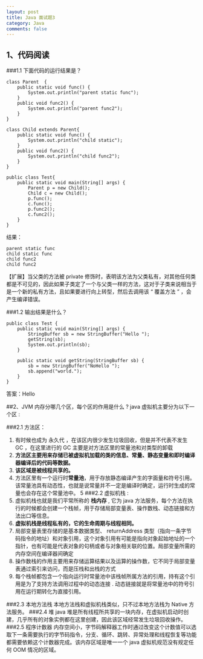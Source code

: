 ```yaml
---
layout: post
title: Java 面试题3
category: Java
comments: false
---
```

## 1、代码阅读
###1.1 下面代码的运行结果是？  

  
	class Parent  {
		public static void func() {
			System.out.println("parent static func");
		}
		public void func2() {
			System.out.println("parent func2");
		}
	}
	
	class Child extends Parent{
		public static void func() {
			System.out.println("child static");
		}
		public void func2() {
			System.out.println("child func2");
		}
	}
	
	public class Test{
		public static void main(String[] args) {
			Parent p = new Child();
			Child c = new Child();
			p.func();
			c.func();
			p.func2();
			c.func2();
		}
	}

结果：

	parent static func  
	child static func  
	child func2  
	child func2  

【扩展】当父类的方法被 private 修饰时，表明该方法为父类私有，对其他任何类都是不可见的，因此如果子类定了一个与父类一样的方法，这对于子类来说相当于是一个新的私有方法，且如果要进行向上转型，然后去调用该 “ 覆盖方法 ” ，会产生编译错误。

###1.2 输出结果是什么？

	public class Test {
		public static void main(String[] args) {
			StringBuffer sb = new StringBuffer("Hello ");
			getString(sb);
			System.out.println(sb);
		}
		
		public static void getString(StringBuffer sb) {
			sb = new StringBuffer("NoHello ");
			sb.append("world.");
		}
	}

答案：Hello 

##2、JVM 内存分哪几个区，每个区的作用是什么 ?
java 虚拟机主要分为以下一个区 :

###2.1 方法区： 
1. 有时候也成为 永久代 ，在该区内很少发生垃圾回收，但是并不代表不发生 GC ，在这里进行的 GC 主要是对方法区里的常量池和对类型的卸载 
2. **方法区主要用来存储已被虚拟机加载的类的信息、常量、静态变量和即时编译器编译后的代码等数据。**
3. **该区域是被线程共享的。** 
4. 方法区里有一个运行时**常量池**，用于存放静态编译产生的字面量和符号引用。该常量池具有动态性，也就是说常量并不一定是编译时确定，运行时生成的常量也会存在这个常量池中。
5
###2.2 虚拟机栈 : 
1. 虚拟机栈也就是我们平常所称的 **栈内存** , 它为 java 方法服务，每个方法在执行的时候都会创建一个栈帧，用于存储局部变量表、操作数栈、动态链接和方法出口等信息。 
2. **虚拟机栈是线程私有的，它的生命周期与线程相同。** 
3. 局部变量表里存储的是基本数据类型、 returnAddress 类型（指向一条字节码指令的地址）和对象引用，这个对象引用有可能是指向对象起始地址的一个指针，也有可能是代表对象的句柄或者与对象相关联的位置。局部变量所需的内存空间在编译器间确定 
4. 操作数栈的作用主要用来存储运算结果以及运算的操作数，它不同于局部变量表通过索引来访问，而是压栈和出栈的方式 
5. 每个栈帧都包含一个指向运行时常量池中该栈帧所属方法的引用，持有这个引用是为了支持方法调用过程中的动态连接 . 动态链接就是将常量池中的符号引用在运行期转化为直接引用。


###2.3 本地方法栈 
本地方法栈和虚拟机栈类似，只不过本地方法栈为 Native 方法服务。
###2.4 堆 
java 堆是所有线程所共享的一块内存，在虚拟机启动时创建，几乎所有的对象实例都在这里创建，因此该区域经常发生垃圾回收操作。
###2.5 程序计数器 
内存空间小，字节码解释器工作时通过改变这个计数值可以选取下一条需要执行的字节码指令，分支、循环、跳转、异常处理和线程恢复等功能都需要依赖这个计数器完成。该内存区域是唯一一个 java 虚拟机规范没有规定任何 OOM 情况的区域。